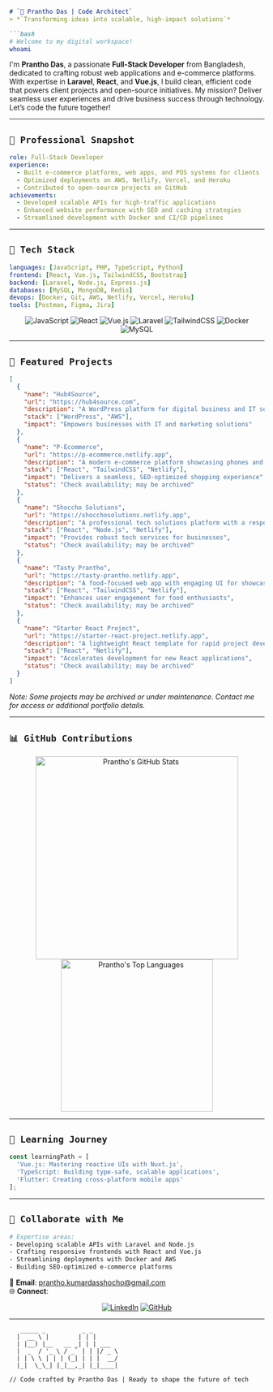 ```markdown
# `🚀 Prantho Das | Code Architect`
> *`Transforming ideas into scalable, high-impact solutions`*

```bash
# Welcome to my digital workspace!
whoami
```
I'm **Prantho Das**, a passionate **Full-Stack Developer** from Bangladesh, dedicated to crafting robust web applications and e-commerce platforms. With expertise in **Laravel**, **React**, and **Vue.js**, I build clean, efficient code that powers client projects and open-source initiatives. My mission? Deliver seamless user experiences and drive business success through technology. Let’s code the future together!

---

## `💼 Professional Snapshot`
```yaml
role: Full-Stack Developer
experience:
  - Built e-commerce platforms, web apps, and POS systems for clients
  - Optimized deployments on AWS, Netlify, Vercel, and Heroku
  - Contributed to open-source projects on GitHub
achievements:
  - Developed scalable APIs for high-traffic applications
  - Enhanced website performance with SEO and caching strategies
  - Streamlined development with Docker and CI/CD pipelines
```

---

## `💾 Tech Stack`
```yaml
languages: [JavaScript, PHP, TypeScript, Python]
frontend: [React, Vue.js, TailwindCSS, Bootstrap]
backend: [Laravel, Node.js, Express.js]
databases: [MySQL, MongoDB, Redis]
devops: [Docker, Git, AWS, Netlify, Vercel, Heroku]
tools: [Postman, Figma, Jira]
```

<p align="center">
  <img src="https://img.shields.io/badge/JavaScript-%23F7DF1E.svg?style=flat-square&logo=javascript&logoColor=black&labelColor=2D2D2D&font=JetBrains+Mono" alt="JavaScript">
  <img src="https://img.shields.io/badge/React-%2361DAFB.svg?style=flat-square&logo=react&logoColor=black&labelColor=2D2D2D&font=JetBrains+Mono" alt="React">
  <img src="https://img.shields.io/badge/Vue.js-%234FC08D.svg?style=flat-square&logo=vuedotjs&logoColor=white&labelColor=2D2D2D&font=JetBrains+Mono" alt="Vue.js">
  <img src="https://img.shields.io/badge/Laravel-%23FF2D20.svg?style=flat-square&logo=laravel&logoColor=white&labelColor=2D2D2D&font=JetBrains+Mono" alt="Laravel">
  <img src="https://img.shields.io/badge/TailwindCSS-%2306B6D4.svg?style=flat-square&logo=tailwind-css&logoColor=white&labelColor=2D2D2D&font=JetBrains+Mono" alt="TailwindCSS">
  <img src="https://img.shields.io/badge/Docker-%232496ED.svg?style=flat-square&logo=docker&logoColor=white&labelColor=2D2D2D&font=JetBrains+Mono" alt="Docker">
  <img src="https://img.shields.io/badge/MySQL-%234479A1.svg?style=flat-square&logo=mysql&logoColor=white&labelColor=2D2D2D&font=JetBrains+Mono" alt="MySQL">
</p>

---

## `📂 Featured Projects`
```json
[
  {
    "name": "Hub4Source",
    "url": "https://hub4source.com",
    "description": "A WordPress platform for digital business and IT solutions, featuring blogs and digital marketing packages",
    "stack": ["WordPress", "AWS"],
    "impact": "Empowers businesses with IT and marketing solutions"
  },
  {
    "name": "P-Ecommerce",
    "url": "https://p-ecommerce.netlify.app",
    "description": "A modern e-commerce platform showcasing phones and headphones with trending products and free shipping",
    "stack": ["React", "TailwindCSS", "Netlify"],
    "impact": "Delivers a seamless, SEO-optimized shopping experience",
    "status": "Check availability; may be archived"
  },
  {
    "name": "Shoccho Solutions",
    "url": "https://shocchosolutions.netlify.app",
    "description": "A professional tech solutions platform with a responsive React frontend",
    "stack": ["React", "Node.js", "Netlify"],
    "impact": "Provides robust tech services for businesses",
    "status": "Check availability; may be archived"
  },
  {
    "name": "Tasty Prantho",
    "url": "https://tasty-prantho.netlify.app",
    "description": "A food-focused web app with engaging UI for showcasing recipes and services",
    "stack": ["React", "TailwindCSS", "Netlify"],
    "impact": "Enhances user engagement for food enthusiasts",
    "status": "Check availability; may be archived"
  },
  {
    "name": "Starter React Project",
    "url": "https://starter-react-project.netlify.app",
    "description": "A lightweight React template for rapid project development",
    "stack": ["React", "Netlify"],
    "impact": "Accelerates development for new React applications",
    "status": "Check availability; may be archived"
  }
]
```

*Note: Some projects may be archived or under maintenance. Contact me for access or additional portfolio details.*

---

## `📊 GitHub Contributions`
<p align="center">
  <img src="https://github-readme-stats.vercel.app/api?username=Prantho-das&theme=monokai&hide_border=true&show_icons=true&bg_color=1E1E2E&title_color=A78BFA&text_color=CDD6F4&icon_color=89DCEB" alt="Prantho's GitHub Stats" width="400">
  <img src="https://github-readme-stats.vercel.app/api/top-langs/?username=Prantho-das&theme=monokai&hide_border=true&layout=compact&bg_color=1E1E2E&title_color=A78BFA&text_color=CDD6F4&icon_color=89DCEB" alt="Prantho's Top Languages" width="300">
</p>

---

## `🌱 Learning Journey`
```javascript
const learningPath = [
  'Vue.js: Mastering reactive UIs with Nuxt.js',
  'TypeScript: Building type-safe, scalable applications',
  'Flutter: Creating cross-platform mobile apps'
];
```

---

## `🤝 Collaborate with Me`
```bash
# Expertise areas:
- Developing scalable APIs with Laravel and Node.js
- Crafting responsive frontends with React and Vue.js
- Streamlining deployments with Docker and AWS
- Building SEO-optimized e-commerce platforms
```

📧 **Email**: [prantho.kumardasshocho@gmail.com](mailto:prantho.kumardasshocho@gmail.com)  
🌐 **Connect**:  
<p align="center">
  <a href="https://www.linkedin.com/in/pranthodas/"><img src="https://img.shields.io/badge/LinkedIn-%230A66C2.svg?style=flat-square&logo=linkedin&logoColor=white&labelColor=2D2D2D&font=JetBrains+Mono" alt="LinkedIn"></a>
  <a href="https://github.com/Prantho-das"><img src="https://img.shields.io/badge/GitHub-%23121011.svg?style=flat-square&logo=github&logoColor=white&labelColor=2D2D2D&font=JetBrains+Mono" alt="GitHub"></a>
</p>

---

```
   _____ _          _ _       
  |  __ \ |        | | |      
  | |__) |__   __ _| | | ___  
  |  _  / '_ \ / _` | | |/ _ \ 
  | | \ \ | | | (_| | | |  __/
  |_|  \_\_| |_|__,_| |_|____|

// Code crafted by Prantho Das | Ready to shape the future of tech
```
